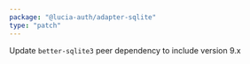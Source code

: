 ```yaml
---
package: "@lucia-auth/adapter-sqlite"
type: "patch"
---
```


Update `better-sqlite3` peer dependency to include version 9.x
